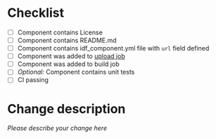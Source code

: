 # Checklist

- [ ] Component contains License
- [ ] Component contains README.md
- [ ] Component contains idf_component.yml file with `url` field defined
- [ ] Component was added to [upload job](https://github.com/espressif/esp-usb/blob/master/.github/workflows/upload_component.yml#L18)
- [ ] Component was added to build job
- [ ] _Optional:_ Component contains unit tests
- [ ] CI passing

# Change description
_Please describe your change here_
